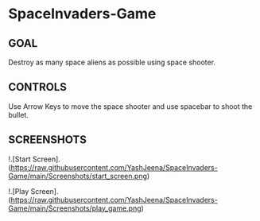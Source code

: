 # SpaceInvaders-Game

## GOAL

Destroy as many space aliens as possible using space shooter.

## CONTROLS

Use Arrow Keys to move the space shooter and use spacebar to shoot the bullet.

## SCREENSHOTS

!.[Start Screen]. (https://raw.githubusercontent.com/YashJeena/SpaceInvaders-Game/main/Screenshots/start_screen.png)

!.[Play Screen]. (https://raw.githubusercontent.com/YashJeena/SpaceInvaders-Game/main/Screenshots/play_game.png)
